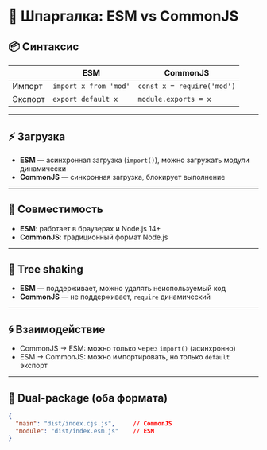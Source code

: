 # 🧠 Шпаргалка: ESM vs CommonJS

## 📦 Синтаксис

|     | ESM                         | CommonJS                    |
|-----|-----------------------------|-----------------------------|
| Импорт | `import x from 'mod'`       | `const x = require('mod')`  |
| Экспорт | `export default x`          | `module.exports = x`        |

---

## ⚡ Загрузка

- **ESM** — асинхронная загрузка (`import()`), можно загружать модули динамически
- **CommonJS** — синхронная загрузка, блокирует выполнение

---

## 🔧 Совместимость

- **ESM**: работает в браузерах и Node.js 14+
- **CommonJS**: традиционный формат Node.js

---

## 🔨 Tree shaking

- **ESM** — поддерживает, можно удалять неиспользуемый код
- **CommonJS** — не поддерживает, `require` динамический

---

## 🌀 Взаимодействие

- CommonJS → ESM: можно только через `import()` (асинхронно)
- ESM → CommonJS: можно импортировать, но только `default` экспорт

---

## 📁 Dual-package (оба формата)

```json
{
  "main": "dist/index.cjs.js",     // CommonJS
  "module": "dist/index.esm.js"    // ESM
}